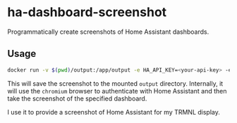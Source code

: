 # ha-dashboard-screenshot

Programmatically create screenshots of Home Assistant dashboards.

## Usage

```bash
docker run -v $(pwd)/output:/app/output -e HA_API_KEY=<your-api-key> -e HA_API_URL=<your-homeassistant-url> ghcr.io/jeboehm/ha-dashboard-screenshot <dashboard-uri> <output-filename>
```

This will save the screenshot to the mounted `output` directory.
Internally, it will use the `chromium` browser to authenticate with Home Assistant and then take the screenshot of the specified dashboard.

I use it to provide a screenshot of Home Assistant for my TRMNL display.
